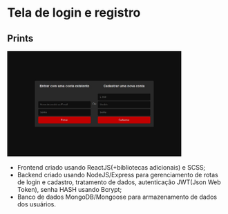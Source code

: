 # Tela de login e registro

<div>
  <h2>Prints</h2>
  <img width="80%" src="prints/tela-de-login.png">
</div>

- Frontend criado usando ReactJS(+bibliotecas adicionais) e SCSS;
- Backend criado usando NodeJS/Express para gerenciamento de rotas de login e cadastro, tratamento de dados, autenticação JWT(Json Web Token), senha HASH usando Bcrypt;
- Banco de dados MongoDB/Mongoose para armazenamento de dados dos usuários.

